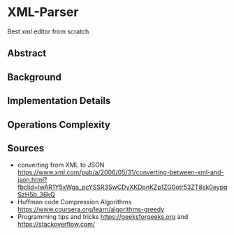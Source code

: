 # XML-Parser
Best xml editor from scratch

## Abstract



## Background




## Implementation Details




## Operations Complexity



## Sources
- converting from XML to JSON https://www.xml.com/pub/a/2006/05/31/converting-between-xml-and-json.html?fbclid=IwAR1Y5xWga_pcYSSR3SwCDyXKDpnKZp1ZG0otr53ZT8sk0eypqSzH5b_36kQ
- Huffman code Compression Algorithms https://www.coursera.org/learn/algorithms-greedy
- Programming tips and tricks https://geeksforgeeks.org and https://stackoverflow.com/
